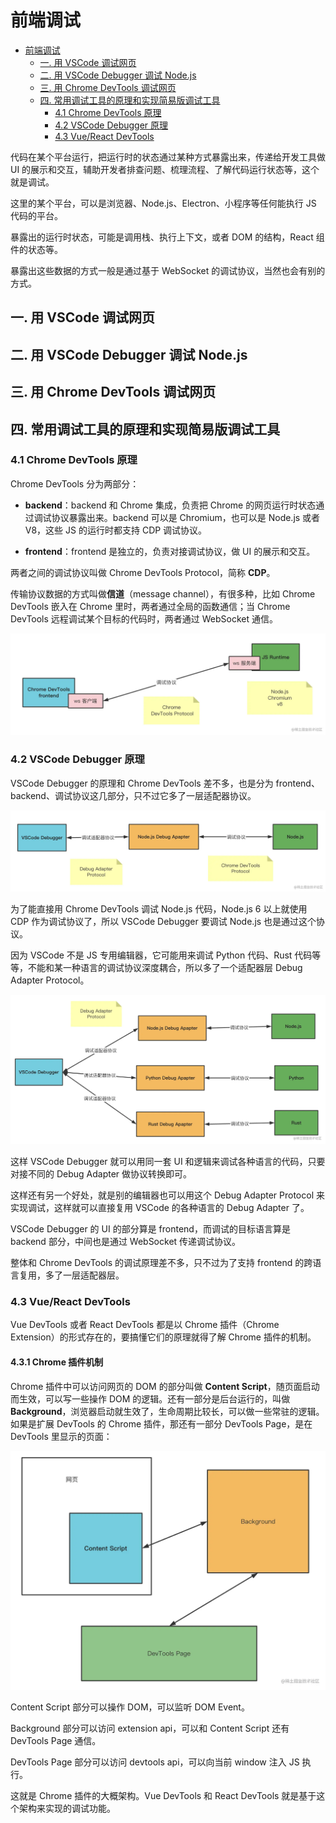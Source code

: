 # 前端调试

<!-- @import "[TOC]" {cmd="toc" depthFrom=1 depthTo=6 orderedList=false} -->

<!-- code_chunk_output -->

- [前端调试](#前端调试)
  - [一. 用 VSCode 调试网页](#一-用-vscode-调试网页)
  - [二. 用 VSCode Debugger 调试 Node.js](#二-用-vscode-debugger-调试-nodejs)
  - [三. 用 Chrome DevTools 调试网页](#三-用-chrome-devtools-调试网页)
  - [四. 常用调试工具的原理和实现简易版调试工具](#四-常用调试工具的原理和实现简易版调试工具)
    - [4.1 Chrome DevTools 原理](#41-chrome-devtools-原理)
    - [4.2 VSCode Debugger 原理](#42-vscode-debugger-原理)
    - [4.3 Vue/React DevTools](#43-vuereact-devtools)

<!-- /code_chunk_output -->

代码在某个平台运行，把运行时的状态通过某种方式暴露出来，传递给开发工具做 UI 的展示和交互，辅助开发者排查问题、梳理流程、了解代码运行状态等，这个就是调试。

这里的某个平台，可以是浏览器、Node.js、Electron、小程序等任何能执行 JS 代码的平台。

暴露出的运行时状态，可能是调用栈、执行上下文，或者 DOM 的结构，React 组件的状态等。

暴露出这些数据的方式一般是通过基于 WebSocket 的调试协议，当然也会有别的方式。

## 一. 用 VSCode 调试网页

## 二. 用 VSCode Debugger 调试 Node.js

## 三. 用 Chrome DevTools 调试网页

## 四. 常用调试工具的原理和实现简易版调试工具

### 4.1 Chrome DevTools 原理

Chrome DevTools 分为两部分：

- **backend**：backend 和 Chrome 集成，负责把 Chrome 的网页运行时状态通过调试协议暴露出来。backend 可以是 Chromium，也可以是 Node.js 或者 V8，这些 JS 的运行时都支持 CDP 调试协议。

- **frontend**：frontend 是独立的，负责对接调试协议，做 UI 的展示和交互。

两者之间的调试协议叫做 Chrome DevTools Protocol，简称 **CDP**。

传输协议数据的方式叫做**信道**（message channel），有很多种，比如 Chrome DevTools 嵌入在 Chrome 里时，两者通过全局的函数通信；当 Chrome DevTools 远程调试某个目标的代码时，两者通过 WebSocket 通信。

![ChromeDevTools调试原理](./image/ChromeDevTools%E8%B0%83%E8%AF%95%E5%8E%9F%E7%90%86.webp)

### 4.2 VSCode Debugger 原理

VSCode Debugger 的原理和 Chrome DevTools 差不多，也是分为 frontend、backend、调试协议这几部分，只不过它多了一层适配器协议。

![VSCodeDebugger原理](./image/VSCodeDebugger%E5%8E%9F%E7%90%86.webp)

为了能直接用 Chrome DevTools 调试 Node.js 代码，Node.js 6 以上就使用 CDP 作为调试协议了，所以 VSCode Debugger 要调试 Node.js 也是通过这个协议。

因为 VSCode 不是 JS 专用编辑器，它可能用来调试 Python 代码、Rust 代码等等，不能和某一种语言的调试协议深度耦合，所以多了一个适配器层 Debug Adapter Protocol。

![DebugAdapterProtocol](./image/DebugAdapterProtocol.webp)

这样 VSCode Debugger 就可以用同一套 UI 和逻辑来调试各种语言的代码，只要对接不同的 Debug Adapter 做协议转换即可。

这样还有另一个好处，就是别的编辑器也可以用这个 Debug Adapter Protocol 来实现调试，这样就可以直接复用 VSCode 的各种语言的 Debug Adapter 了。

VSCode Debugger 的 UI 的部分算是 frontend，而调试的目标语言算是 backend 部分，中间也是通过 WebSocket 传递调试协议。

整体和 Chrome DevTools 的调试原理差不多，只不过为了支持 frontend 的跨语言复用，多了一层适配器层。

### 4.3 Vue/React DevTools

Vue DevTools 或者 React DevTools 都是以 Chrome 插件（Chrome Extension）的形式存在的，要搞懂它们的原理就得了解 Chrome 插件的机制。

#### 4.3.1 Chrome 插件机制

Chrome 插件中可以访问网页的 DOM 的部分叫做 **Content Script**，随页面启动而生效，可以写一些操作 DOM 的逻辑。还有一部分是后台运行的，叫做 **Background**，浏览器启动就生效了，生命周期比较长，可以做一些常驻的逻辑。如果是扩展 DevTools 的 Chrome 插件，那还有一部分 DevTools Page，是在 DevTools 里显示的页面：

![Chrome插件机制](./image/Chrome%E6%8F%92%E4%BB%B6%E6%9C%BA%E5%88%B6.webp)

Content Script 部分可以操作 DOM，可以监听 DOM Event。

Background 部分可以访问 extension api，可以和 Content Script 还有 DevTools Page 通信。

DevTools Page 部分可以访问 devtools api，可以向当前 window 注入 JS 执行。

这就是 Chrome 插件的大概架构。Vue DevTools 和 React DevTools 就是基于这个架构来实现的调试功能。
